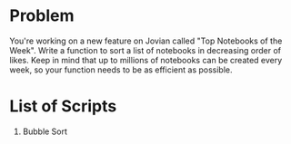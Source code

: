 # Problem

You're working on a new feature on Jovian called "Top Notebooks of the Week". Write a function to sort a list of notebooks in decreasing order of likes. Keep in mind that up to millions of notebooks can be created every week, so your function needs to be as efficient as possible.

# List of Scripts

1. Bubble Sort
